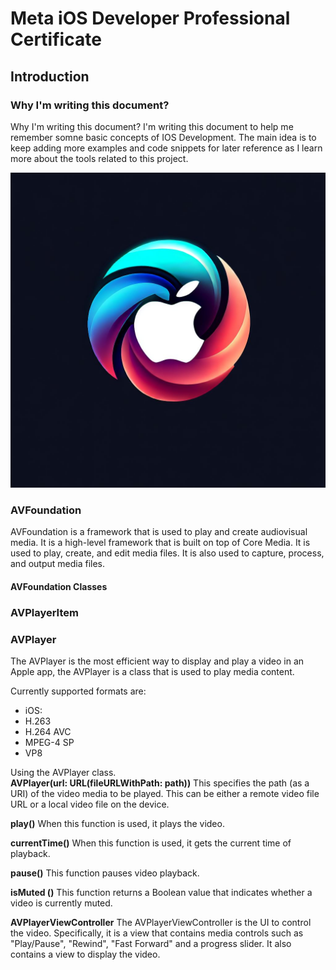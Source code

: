 # Meta iOS Developer Professional Certificate

## Introduction
### Why I'm writing this document?
Why I'm writing this document? I'm writing this document to help me remember somne basic concepts of IOS Development. The main idea is to keep adding more examples and code snippets for later reference as I learn more about the tools related to this project.

![Apple logo](./img/apple_logo.jpg  )

### AVFoundation
AVFoundation is a framework that is used to play and create audiovisual media. It is a high-level framework that is built on top of Core Media. It is used to play, create, and edit media files. It is also used to capture, process, and output media files.

#### AVFoundation Classes
### AVPlayerItem


### AVPlayer
The AVPlayer is the most efficient way to display and play a video in an Apple app, the AVPlayer is a class that is used to play media content.   

Currently supported formats are:
* iOS:
* H.263
* H.264 AVC
* MPEG-4 SP
* VP8

Using the AVPlayer class.  
**AVPlayer(url: URL(fileURLWithPath: path))** 
This specifies the path (as a URI) of the video media to be played. This can be either a remote video file URL or a local video file on the device.

**play()** When this function is used, it plays the video.

**currentTime()** When this function is used, it gets the current time of playback.

**pause()** This function pauses video playback.

**isMuted ()** This function returns a Boolean value that indicates whether a video is currently muted.

**AVPlayerViewController** The AVPlayerViewController is the UI to control the video. Specifically, it is a view that contains media controls such as "Play/Pause", "Rewind", "Fast Forward" and a progress slider. It also contains a view to display the video.



